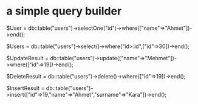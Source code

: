 # a simple query builder

$User = db::table("users")->selectOne("id")->where(["name"=>"Ahmet"])->end();

$Users = db::table("users")->select()->where("id>:id",["id"=>30])->end();

$UpdateResult = db::table("users")->update(["name"=>"Mehmet"])->where(["id"=>19])->end();

$DeleteResult = db::table("users")->delete()->where(["id"=>19])->end();

$InsertResult = db::table("users")->insert(["id"=>19,"name"=>"Ahmet","surname"=>"Kara"])->end();
